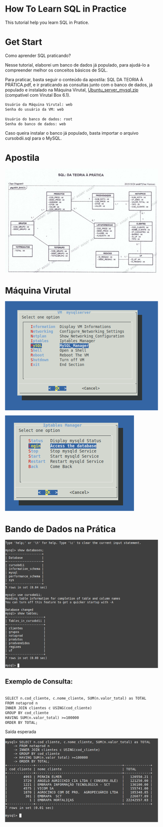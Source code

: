 # How To Learn SQL in Practice

This tutorial help you learn SQL in Pratice.

# Get Start
Como aprender SQL praticando?

Nesse tutorial, elaborei um banco de dados já populado, para ajudá-lo a compreender melhor os conceitos básicos de SQL.

Para praticar, basta seguir o conteúdo da apostila: SQL DA TEORIA À PRÁTICA.pdf, e ir praticando as consultas junto com o banco de dados, já populado e instalado na Máquina Virutal, [Ubuntu_server_mysql.zip](https://drive.google.com/file/d/1ZrDUC5wYp51XDNdHcd_h0J7yyMpi2Ntx/view?usp=share_link) (compatível com Virutal Box 6.1).

```
Usuário da Máquina Virutal: web
Senha do usuário da VM: web

Usuário do banco de dados: root
Senha do banco de dados: web

```

Caso queira instalar o banco já populado, basta importar o arquivo cursobdii.sql para o MySQL.

# Apostila
![](./mer.png)


# Máquina Virutal
![](./vm1.png)

![](./vm2.png)


# Bando de Dados na Prática

![](./banco1.png)



## Exemplo de Consulta:

```

SELECT n.cod_cliente, c.nome_cliente, SUM(n.valor_total) as TOTAL 
FROM notaprod n 
INNER JOIN clientes c USING(cod_cliente) 
GROUP BY cod_cliente 
HAVING SUM(n.valor_total) >=100000 
ORDER BY TOTAL;

```
Saída esperada

![](./banco3.png)

